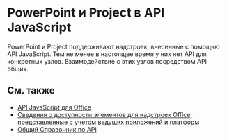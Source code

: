 # <a name="powerpoint-and-project-in-the-javascript-api"></a>PowerPoint и Project в API JavaScript

PowerPoint и Project поддерживают надстроек, внесенные с помощью API JavaScript. Тем не менее в настоящее время у них нет API для конкретных узлов. Взаимодействие с этих узлов посредством API общих. 

## <a name="see-also"></a>См. также

- [API JavaScript для Office](/javascript/office/javascript-api-for-office)
- 
  [Сведения о доступности элементов для надстроек Office, представленные с учетом ведущих приложений и платформ](https://docs.microsoft.com/office/dev/add-ins/overview/office-add-in-availability)
- [Общий Справочник по API](/javascript/api/overview/office)